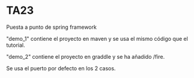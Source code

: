# TA23
Puesta a punto de spring framework

"demo_1" contiene el proyecto en maven y se usa el mismo código que el tutorial.

"demo_2" contiene el proyecto en graddle y se ha añadido /fire.

Se usa el puerto por defecto en los 2 casos.
